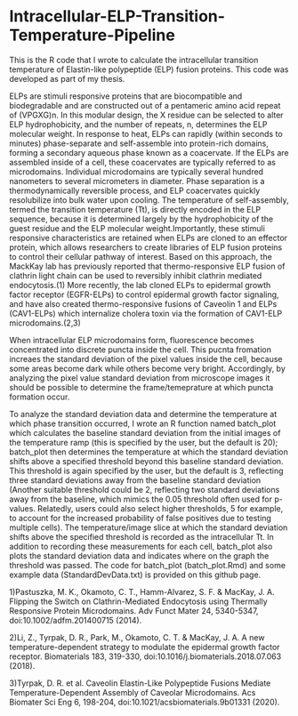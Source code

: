 # Intracellular-ELP-Transition-Temperature-Pipeline
This is the R code that I wrote to calculate the intracellular transition temperature of Elastin-like polypeptide (ELP) fusion proteins.
This code was developed as part of my thesis.

ELPs are stimuli responsive proteins that are biocompatible and biodegradable and are constructed out of a pentameric amino acid repeat of (VPGXG)n. In this modular design, the X residue can be selected to alter ELP hydrophobicity, and the number of repeats, n, determines the ELP molecular weight. In response to heat, ELPs can rapidly (within seconds to minutes) phase-separate and self-assemble into protein-rich domains, forming a secondary aqueous phase known as a coacervate. If the ELPs are assembled inside of a cell, these coacervates are typically referred to as microdomains. Individual microdomains are typically several hundred nanometers to several micrometers in diameter. Phase separation is a thermodynamically reversible process, and ELP coacervates quickly resolubilize into bulk water upon cooling.  The temperature of self-assembly, termed the transition temperature (Tt), is directly encoded in the ELP sequence, because it is determined largely by the hydrophobicity of the guest residue and the ELP molecular weight.Importantly, these stimuli responsive characteristics are retained when ELPs are cloned to an effector protein, which allows researchers to create libraries of ELP fusion proteins to control their cellular pathway of interest.  Based on this approach, the MackKay lab has previously reported that thermo-responsive ELP fusion of clathrin light chain can be used to reversibly inhibit clathrin mediated endocytosis.(1) More recently, the lab cloned ELPs to epidermal growth factor receptor (EGFR-ELPs) to control epidermal growth factor signaling, and have also created thermo-responsive fusions of Caveolin 1 and ELPs (CAV1-ELPs) which internalize cholera toxin via the formation of CAV1-ELP microdomains.(2,3)

When intracellular ELP microdomains form, fluorescence becomes concentrated into discrete puncta inside the cell. This pucnta fromation increaes the standard deviation of the pixel values inside the cell, because some areas become dark while others become very bright. Accordingly, by analyzing the pixel value standard deviation from microscope images it should be possible to determine the frame/temeprature at which puncta formation occur.

To analyze the standard deviation data and determine the temperature at which phase transition occurred, I wrote an R function named batch_plot which calculates the baseline standard deviation from the initial <n> images of the temperature ramp (this <n> is specified by the user, but the default is 20); batch_plot then determines the temperature at which the standard deviation shifts above a specified threshold beyond this baseline standard deviation. This threshold is again specified by the user, but the default is 3, reflecting three standard deviations away from the baseline standard deviation (Another suitable threshold could be 2, reflecting two standard deviations away from the baseline, which mimics the 0.05 threshold often used for p-values. Relatedly, users could also select higher thresholds, 5 for example, to account for the increased probability of false positives due to testing multiple cells). The temperature/image slice at which the standard deviation shifts above the specified threshold is recorded as the intracellular Tt. In addition to recording these measurements for each cell, batch_plot also plots the standard deviation data and indicates where on the graph the threshold was passed. The code for batch_plot (batch_plot.Rmd) and some example data (StandardDevData.txt) is provided on this github page.


1)Pastuszka, M. K., Okamoto, C. T., Hamm-Alvarez, S. F. & MacKay, J. A. Flipping the Switch on Clathrin-Mediated Endocytosis using Thermally Responsive Protein Microdomains. Adv Funct Mater 24, 5340-5347, doi:10.1002/adfm.201400715 (2014).

2)Li, Z., Tyrpak, D. R., Park, M., Okamoto, C. T. & MacKay, J. A. A new temperature-dependent strategy to modulate the epidermal growth factor receptor. Biomaterials 183, 319-330, doi:10.1016/j.biomaterials.2018.07.063 (2018).

3)Tyrpak, D. R. et al. Caveolin Elastin-Like Polypeptide Fusions Mediate Temperature-Dependent Assembly of Caveolar Microdomains. Acs Biomater Sci Eng 6, 198-204, doi:10.1021/acsbiomaterials.9b01331 (2020).
